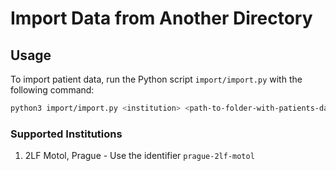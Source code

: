 # Import Data from Another Directory

## Usage

To import patient data, run the Python script `import/import.py` with the following command:

```bash
python3 import/import.py <institution> <path-to-folder-with-patients-data-to-import>
```

### Supported Institutions
1. 2LF Motol, Prague - Use the identifier `prague-2lf-motol`

